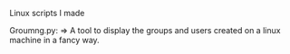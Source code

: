 Linux scripts I made

Groumng.py:
  => A tool to display the groups and users created on a linux machine in a fancy way.

